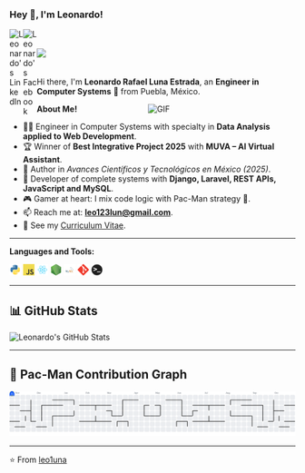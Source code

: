 <h3 title="hehehe"> Hey 👋, I'm Leonardo!</h3>

<a href="https://www.linkedin.com/in/leonardo-rafael-luna-estrada-19a75a338">
  <img align="left" alt="Leonardo's LinkedIn" width="24px" src="https://cdn.jsdelivr.net/npm/simple-icons@v3/icons/linkedin.svg" />
</a>
<a href="https://www.facebook.com/">
  <img align="left" alt="Leonardo's Facebook" width="24px" src="https://cdn.jsdelivr.net/npm/simple-icons@v3/icons/facebook.svg" />
</a>
<br>
<br>
<img src="https://komarev.com/ghpvc/?username=leo1una&color=blueviolet">
<br />
<br />

Hi there, I'm **Leonardo Rafael Luna Estrada**, an **Engineer in Computer Systems** 🚀 from Puebla, México.  

<img align="right" alt="GIF" src="https://i.pinimg.com/originals/e4/26/70/e426702edf874b181aced1e2fa5c6cde.gif" width="260"/>

**About Me!**

- 👨‍💻 Engineer in Computer Systems with specialty in **Data Analysis applied to Web Development**.  
- 🏆 Winner of **Best Integrative Project 2025** with **MUVA – AI Virtual Assistant**.  
- 📖 Author in *Avances Científicos y Tecnológicos en México (2025)*.  
- 💼 Developer of complete systems with **Django, Laravel, REST APIs, JavaScript and MySQL**.  
- 🎮 Gamer at heart: I mix code logic with Pac-Man strategy 👾.  
- 📫 Reach me at: **leo123lun@gmail.com**.  
- 📝 See my [Curriculum Vitae](https://www.linkedin.com/in/leonardo-rafael-luna-estrada-19a75a338).  

---

**Languages and Tools:**  

<code><img height="20" src="https://raw.githubusercontent.com/github/explore/master/topics/python/python.png"></code>
<code><img height="20" src="https://raw.githubusercontent.com/github/explore/master/topics/javascript/javascript.png"></code>
<code><img height="20" src="https://raw.githubusercontent.com/github/explore/master/topics/react/react.png"></code>
<code><img height="20" src="https://raw.githubusercontent.com/github/explore/master/topics/nodejs/nodejs.png"></code>
<code><img height="20" src="https://raw.githubusercontent.com/github/explore/master/topics/mysql/mysql.png"></code>
<code><img height="20" src="https://raw.githubusercontent.com/github/explore/master/topics/git/git.png"></code>
<code><img height="20" src="https://raw.githubusercontent.com/github/explore/master/topics/terminal/terminal.png"></code>

---

## 📊 GitHub Stats  

<img src="https://github-readme-stats.vercel.app/api?username=leo1una&show_icons=true&hide_border=true&count_private=true&theme=radical&icon_color=fad000" alt="Leonardo's GitHub Stats">

---

## 👾 Pac-Man Contribution Graph  

<picture>
  <source media="(prefers-color-scheme: dark)" srcset="https://raw.githubusercontent.com/Leo1una/Leo1una/output/pacman-contribution-graph-dark.svg">
  <source media="(prefers-color-scheme: light)" srcset="https://raw.githubusercontent.com/Leo1una/Leo1una/output/pacman-contribution-graph.svg">
  <img alt="pacman contribution graph" src="https://raw.githubusercontent.com/Leo1una/Leo1una/output/pacman-contribution-graph.svg">
</picture>

---

⭐ From [leo1una](https://github.com/leo1una)  
